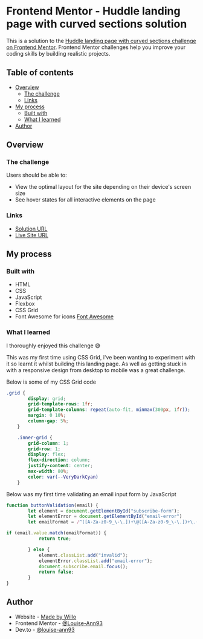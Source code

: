 # Frontend Mentor - Huddle landing page with curved sections solution

This is a solution to the [Huddle landing page with curved sections challenge on Frontend Mentor](https://www.frontendmentor.io/solutions/responsive-huddle-landing-page-using-css-grid-R1Dkw8az9u). Frontend Mentor challenges help you improve your coding skills by building realistic projects.

## Table of contents

- [Overview](#overview)
	- [The challenge](#the-challenge)
	- [Links](#links)
- [My process](#my-process)
	- [Built with](#built-with)
	- [What I learned](#what-i-learned)
- [Author](#author)

## Overview

### The challenge

Users should be able to:

- View the optimal layout for the site depending on their device's screen size
- See hover states for all interactive elements on the page

### Links

- [Solution URL](https://www.frontendmentor.io/solutions/responsive-huddle-landing-page-using-css-grid-R1Dkw8az9u)
- [Live Site URL](https://huddle-landing-page-challenge.netlify.app/)

## My process

### Built with

- HTML
- CSS
- JavaScript
- Flexbox
- CSS Grid
- Font Awesome for icons [Font Awesome](https://fontawesome.com/)

### What I learned

I thoroughly enjoyed this challenge 😅

This was my first time using CSS Grid, i've been wanting to experiment with it so learnt it whilst building this landing page. As well as getting stuck in with a responsive design from desktop to mobile was a great challenge.

Below is some of my CSS Grid code
```css
.grid {
		display: grid;
		grid-template-rows: 1fr;
		grid-template-columns: repeat(auto-fit, minmax(300px, 1fr));
		margin: 0 10%;
		column-gap: 5%;
	}

	.inner-grid {
		grid-column: 1;
		grid-row: 1;
		display: flex;
		flex-direction: column;
		justify-content: center;
		max-width: 80%;
		color: var(--VeryDarkCyan)
	}
```

Below was my first time validating an email input form by JavaScript
```js
function buttonValidation(email) {
		let element = document.getElementById("subscribe-form");
		let elementError = document.getElementById("email-error")
		let emailFormat = /^([A-Za-z0-9_\-\.])+\@([A-Za-z0-9_\-\.])+\.([A-Za-z]{2,4})$/;

if (email.value.match(emailFormat)) {
			return true;

		} else {
			element.classList.add("invalid");
			elementError.classList.add("email-error");
			document.subscribe.email.focus();
			return false;
		}
}
```

## Author

- Website - [Made by Willo](https://madebywillo.co.uk/)
- Frontend Mentor - [@Louise-Ann93](https://www.frontendmentor.io/profile/Louise-Ann93)
- Dev.to - [@louise-ann93](https://dev.to/louiseann93)

